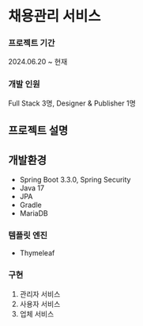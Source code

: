 # 채용관리 서비스

### 프로젝트 기간
2024.06.20 ~ 현재

### 개발 인원
Full Stack 3명, Designer & Publisher 1명

## 프로젝트 설명

## 개발환경
* Spring Boot 3.3.0, Spring Security
* Java 17
* JPA
* Gradle
* MariaDB

### 템플릿 엔진
* Thymeleaf

### 구현
1. 관리자 서비스
2. 사용자 서비스
3. 업체 서비스
